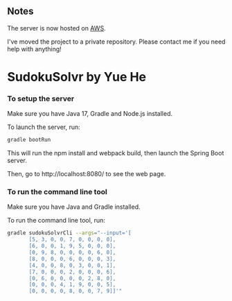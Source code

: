 ## Notes
The server is now hosted on [AWS](http://184.169.222.204:8080/).

I've moved the project to a private repository. Please contact me if you need help with anything!

# SudokuSolvr by Yue He

### To setup the server
Make sure you have Java 17, Gradle and Node.js installed.

To launch the server, run:

```bash
gradle bootRun
```

This will run the npm install and webpack build, then launch the Spring Boot server.

Then, go to http://localhost:8080/ to see the web page.

### To run the command line tool
Make sure you have Java and Gradle installed.

To run the command line tool, run:

```bash
gradle sudokuSolvrCli --args="--input='[
       [5, 3, 0, 0, 7, 0, 0, 0, 0],
       [6, 0, 0, 1, 9, 5, 0, 0, 0],
       [0, 9, 8, 0, 0, 0, 0, 6, 0],
       [8, 0, 0, 0, 6, 0, 0, 0, 3],
       [4, 0, 0, 8, 0, 3, 0, 0, 1],
       [7, 0, 0, 0, 2, 0, 0, 0, 6],
       [0, 6, 0, 0, 0, 0, 2, 8, 0],
       [0, 0, 0, 4, 1, 9, 0, 0, 5],
       [0, 0, 0, 0, 8, 0, 0, 7, 9]]'"
```
